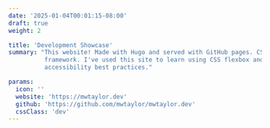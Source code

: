 ```yaml
---
date: '2025-01-04T00:01:15-08:00'
draft: true
weight: 2

title: 'Development Showcase'
summary: "This website! Made with Hugo and served with GitHub pages. CSS is custom made and doesn't use any UI 
          framework. I've used this site to learn using CSS flexbox and grids to design a responsive site following
          accessibility best practices."

params:
  icon: ''
  website: 'https://mwtaylor.dev'
  github: 'https://github.com/mwtaylor/mwtaylor.dev'
  cssClass: 'dev'
---
```

